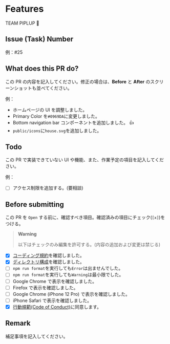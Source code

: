 # Features

TEAM PIPLUP 🐧

## Issue (Task) Number

例：#25

## What does this PR do?

この PR の内容を記入してください。修正の場合は、**Before** と **After** のスクリーンショットも並べてください。

例：

- ホームページの UI を調整しました。
- Primary Color を`#0969DA`に変更しました。
- Bottom navigation bar コンポーネントを追加しました。 :+1:
- `public/icons`に`house.svg`を追加しました。

## Todo

この PR で実装できていない UI や機能、また、作業予定の項目を記入してください。

例：

- [ ] アクセス制限を追加する。(要相談)

## Before submitting

この PR を `Open` する前に、確認すべき項目。確認済みの項目にチェック(`[x]`)をつける。

> **Warning**
>
> 以下はチェックのみ編集を許可する。(内容の追加および変更は禁じる)

- [x] [コーディング規約](https://github.com/PROJECT-PIPLUP/lounas/blob/develop/_docs/CODING.md)を確認しました。
- [x] [ディレクトリ構成](https://github.com/PROJECT-PIPLUP/lounas/blob/develop/_docs/DIRECTORY.md)を確認しました。
- [ ] `npm run format`を実行しても`Error`は出ませんでした。
- [ ] `npm run format`を実行しても`Warning`は最小限でした。
- [ ] Google Chrome で表示を確認しました。
- [ ] Firefox で表示を確認しました。
- [ ] Google Chrome (iPhone 12 Pro) で表示を確認しました。
- [ ] iPhone Safari で表示を確認しました。
- [x] [行動規範(Code of Conduct)](https://github.com/PROJECT-PIPLUP/lounas/blob/develop/_docs/CODE_OF_CONDUCT.md)に同意します。

## Remark

補足事項を記入してください。
